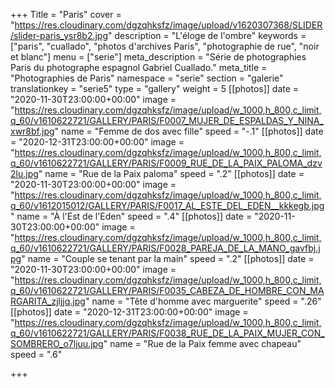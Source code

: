 +++
Title = "Paris"
cover = "https://res.cloudinary.com/dgzqhksfz/image/upload/v1620307368/SLIDER/slider-paris_ysr8b2.jpg"
description = "L'éloge de l'ombre"
keywords = ["paris", "cuallado", "photos d'archives Paris", "photographie de rue", "noir et blanc"]
menu = ["serie"]
meta_description = "Série de photographies Paris du photographe espagnol Gabriel Cuallado."
meta_title = "Photographies de Paris"
namespace = "serie"
section = "galerie"
translationkey = "serie5"
type = "gallery"
weight = 5
[[photos]]
date = "2020-11-30T23:00:00+00:00"
image = "https://res.cloudinary.com/dgzqhksfz/image/upload/w_1000,h_800,c_limit,q_60/v1610622721/GALLERY/PARIS/F0007_MUJER_DE_ESPALDAS_Y_NINA_xwr8bf.jpg"
name = "Femme de dos avec fille"
speed = "-.1"
[[photos]]
date = "2020-12-31T23:00:00+00:00"
image = "https://res.cloudinary.com/dgzqhksfz/image/upload/w_1000,h_800,c_limit,q_60/v1610622721/GALLERY/PARIS/F0009_RUE_DE_LA_PAIX_PALOMA_dzv2lu.jpg"
name = "Rue de la Paix paloma"
speed = ".2"
[[photos]]
date = "2020-11-30T23:00:00+00:00"
image = "https://res.cloudinary.com/dgzqhksfz/image/upload/w_1000,h_800,c_limit,q_60/v1612015012/GALLERY/PARIS/F0017_AL_ESTE_DEL_EDEN__kkkegb.jpg"
name = "À l'Est de l'Eden"
speed = ".4"
[[photos]]
date = "2020-11-30T23:00:00+00:00"
image = "https://res.cloudinary.com/dgzqhksfz/image/upload/w_1000,h_800,c_limit,q_60/v1610622721/GALLERY/PARIS/F0028_PAREJA_DE_LA_MANO_gavfbj.jpg"
name = "Couple se tenant par la main"
speed = ".2"
[[photos]]
date = "2020-11-30T23:00:00+00:00"
image = "https://res.cloudinary.com/dgzqhksfz/image/upload/w_1000,h_800,c_limit,q_60/v1610622721/GALLERY/PARIS/F0035_CABEZA_DE_HOMBRE_CON_MARGARITA_zjljjq.jpg"
name = "Tête d'homme avec marguerite"
speed = ".26"
[[photos]]
date = "2020-12-31T23:00:00+00:00"
image = "https://res.cloudinary.com/dgzqhksfz/image/upload/w_1000,h_800,c_limit,q_60/v1610622721/GALLERY/PARIS/F0038_RUE_DE_LA_PAIX_MUJER_CON_SOMBRERO_o7ljuu.jpg"
name = "Rue de la Paix femme avec chapeau"
speed = ".6"

+++
